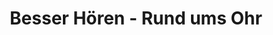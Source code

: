---
title: "Besser Hören - Rund ums Ohr"
url: /bad-harzburg/besser-hoeren-rund-ums-ohr/
shop: Hörgeräte
---